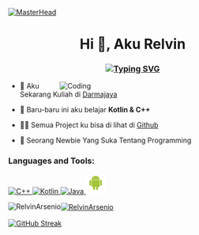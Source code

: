 [![MasterHead](https://media0.giphy.com/headers/dhunten/0DvIY8fAjBSg.gif)](https://github.com/RelvinArsenio)
<h1 align="center">Hi 👋, Aku Relvin</h1>
<h3 align="center"><a href="https://git.io/typing-svg"><img src="https://readme-typing-svg.demolab.com?font=Fira+Code&pause=1000&center=true&vCenter=true&random=false&width=435&lines=Programmer+Newbie+Kotlin+%26+C%2B%2B" alt="Typing SVG" /></a></h3>
<img align="right" alt="Coding" width="400" src="https://user-content.gitlab-static.net/461945fb27bdda62c025781dfe7c388c5dee306d/68747470733a2f2f63646e2e6472696262626c652e636f6d2f75736572732f313035393538332f73637265656e73686f74732f343137313336372f636f64696e672d667265616b2e676966">



- 🔭 Aku Sekarang Kuliah di [Darmajaya](https://www.darmajaya.ac.id/)

- 🌱 Baru-baru ini aku belajar **Kotlin & C++**

- 👨‍💻 Semua Project ku bisa di lihat di [Github](https://github.com/RelvinArsenio?tab=repositories)

- 📝 Seorang Newbie Yang Suka Tentang Programming

<h3 align="left">Languages and Tools:</h3>
<p align="left"> 
  <a href="https://www.cplusplus.com" target="_blank" rel="noreferrer"> 
    <img src="https://upload.wikimedia.org/wikipedia/commons/1/18/ISO_C%2B%2B_Logo.svg" alt="C++" width="40" height="40"/> 
  </a> 
  <a href="https://kotlinlang.org" target="_blank" rel="noreferrer"> 
    <img src="https://www.vectorlogo.zone/logos/kotlinlang/kotlinlang-icon.svg" alt="Kotlin" width="40" height="40"/> 
  </a>
  <a href="https://www.java.com" target="_blank" rel="noreferrer"> 
    <img src="https://www.vectorlogo.zone/logos/java/java-icon.svg" alt="Java" width="40" height="40"/> 
  </a>
  <a href="https://developer.android.com" target="_blank" rel="noreferrer"> 
    <img src="https://raw.githubusercontent.com/devicons/devicon/master/icons/android/android-original-wordmark.svg" alt="Android" width="40" height="40"/> 
  </a>
</p>

<p>
  <a href="https://github.com/anuraghazra/github-readme-stats">
    <img align="left" src="https://github-readme-stats.vercel.app/api/top-langs?username=RelvinArsenio&show_icons=true&locale=id&layout=donut" alt="RelvinArsenio" />
  </a>
</p>

<p>
  <a href="https://github.com/anuraghazra/github-readme-stats">
    <img align="center" src="https://github-readme-stats.vercel.app/api?username=RelvinArsenio&show_icons=true&locale=id" alt="RelvinArsenio" />
  </a>
</p>

<p>
  <a href="https://git.io/streak-stats">
    <img align="center" src="https://github-readme-streak-stats.herokuapp.com?user=RelvinArsenio&locale=id" alt="GitHub Streak" />
  </a>
</p>
